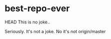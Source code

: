 # best-repo-ever

 HEAD
This is no joke..



Seriously. It's not a joke. No it's not
 origin/master
